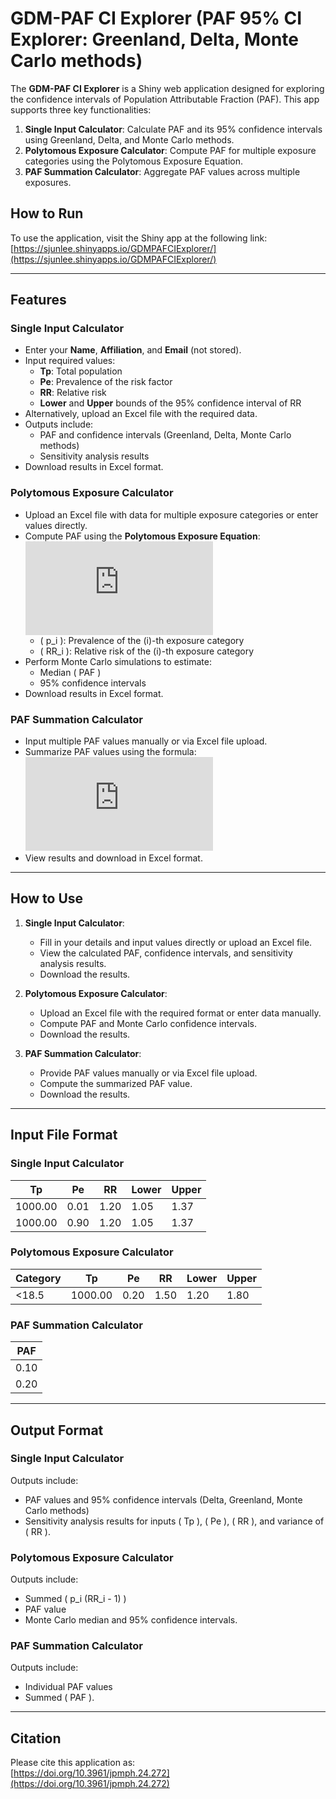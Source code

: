 # GDM-PAF CI Explorer (PAF 95% CI Explorer: Greenland, Delta, Monte Carlo methods)

The **GDM-PAF CI Explorer** is a Shiny web application designed for exploring the confidence intervals of Population Attributable Fraction (PAF). This app supports three key functionalities:

1. **Single Input Calculator**: Calculate PAF and its 95% confidence intervals using Greenland, Delta, and Monte Carlo methods.
2. **Polytomous Exposure Calculator**: Compute PAF for multiple exposure categories using the Polytomous Exposure Equation.
3. **PAF Summation Calculator**: Aggregate PAF values across multiple exposures.

## How to Run
To use the application, visit the Shiny app at the following link:  
[https://sjunlee.shinyapps.io/GDMPAFCIExplorer/](https://sjunlee.shinyapps.io/GDMPAFCIExplorer/)

---

## Features

### Single Input Calculator
- Enter your **Name**, **Affiliation**, and **Email** (not stored).
- Input required values:
  - **Tp**: Total population
  - **Pe**: Prevalence of the risk factor
  - **RR**: Relative risk
  - **Lower** and **Upper** bounds of the 95% confidence interval of RR
- Alternatively, upload an Excel file with the required data.
- Outputs include:
  - PAF and confidence intervals (Greenland, Delta, Monte Carlo methods)
  - Sensitivity analysis results
- Download results in Excel format.

### Polytomous Exposure Calculator
- Upload an Excel file with data for multiple exposure categories or enter values directly.
- Compute PAF using the **Polytomous Exposure Equation**:
  ![Polytomous Equation](https://latex.codecogs.com/png.latex?PAF%20%3D%20%5Cfrac%7B%5Csum_%7Bi%3D1%7D%5Ek%20p_i%20%28RR_i%20-%201%29%7D%7B%5Csum_%7Bi%3D1%7D%5Ek%20p_i%20%28RR_i%20-%201%29%20%2B%201%7D)
  - \( p_i \): Prevalence of the \(i\)-th exposure category  
  - \( RR_i \): Relative risk of the \(i\)-th exposure category
- Perform Monte Carlo simulations to estimate:
  - Median \( PAF \)
  - 95% confidence intervals
- Download results in Excel format.

### PAF Summation Calculator
- Input multiple PAF values manually or via Excel file upload.
- Summarize PAF values using the formula:
  ![PAF Summation](https://latex.codecogs.com/png.latex?Summed%20PAF%20%3D%201%20-%20%5Cprod_%7Bi%3D1%7D%5E%7Bn%7D%20%281%20-%20PAF_i%29)
- View results and download in Excel format.

---

## How to Use

1. **Single Input Calculator**:
   - Fill in your details and input values directly or upload an Excel file.
   - View the calculated PAF, confidence intervals, and sensitivity analysis results.
   - Download the results.

2. **Polytomous Exposure Calculator**:
   - Upload an Excel file with the required format or enter data manually.
   - Compute PAF and Monte Carlo confidence intervals.
   - Download the results.

3. **PAF Summation Calculator**:
   - Provide PAF values manually or via Excel file upload.
   - Compute the summarized PAF value.
   - Download the results.

---

## Input File Format

### Single Input Calculator
| **Tp**  | **Pe** | **RR** | **Lower** | **Upper** |
|---------|--------|--------|-----------|-----------|
| 1000.00 | 0.01   | 1.20   | 1.05      | 1.37      |
| 1000.00 | 0.90   | 1.20   | 1.05      | 1.37      |

### Polytomous Exposure Calculator
| **Category** | **Tp**  | **Pe** | **RR** | **Lower** | **Upper** |
|--------------|---------|--------|--------|-----------|-----------|
| <18.5        | 1000.00 | 0.20   | 1.50   | 1.20      | 1.80      |

### PAF Summation Calculator
| **PAF** |
|---------|
| 0.10    |
| 0.20    |

---

## Output Format

### Single Input Calculator
Outputs include:
- PAF values and 95% confidence intervals (Delta, Greenland, Monte Carlo methods)
- Sensitivity analysis results for inputs \( Tp \), \( Pe \), \( RR \), and variance of \( RR \).

### Polytomous Exposure Calculator
Outputs include:
- Summed \( p_i (RR_i - 1) \)
- PAF value
- Monte Carlo median and 95% confidence intervals.

### PAF Summation Calculator
Outputs include:
- Individual PAF values
- Summed \( PAF \).

---

## Citation
Please cite this application as:  
[https://doi.org/10.3961/jpmph.24.272](https://doi.org/10.3961/jpmph.24.272)
